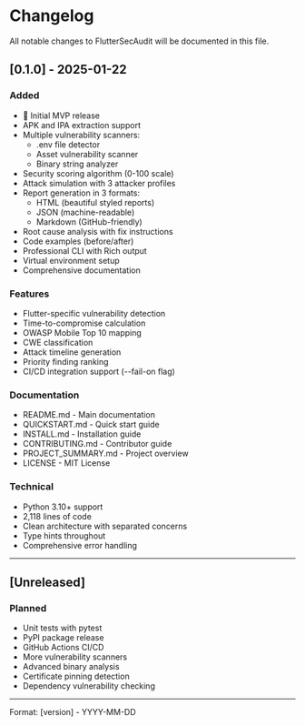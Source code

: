 # Changelog

All notable changes to FlutterSecAudit will be documented in this file.

## [0.1.0] - 2025-01-22

### Added
- 🎉 Initial MVP release
- APK and IPA extraction support
- Multiple vulnerability scanners:
  - .env file detector
  - Asset vulnerability scanner
  - Binary string analyzer
- Security scoring algorithm (0-100 scale)
- Attack simulation with 3 attacker profiles
- Report generation in 3 formats:
  - HTML (beautiful styled reports)
  - JSON (machine-readable)
  - Markdown (GitHub-friendly)
- Root cause analysis with fix instructions
- Code examples (before/after)
- Professional CLI with Rich output
- Virtual environment setup
- Comprehensive documentation

### Features
- Flutter-specific vulnerability detection
- Time-to-compromise calculation
- OWASP Mobile Top 10 mapping
- CWE classification
- Attack timeline generation
- Priority finding ranking
- CI/CD integration support (--fail-on flag)

### Documentation
- README.md - Main documentation
- QUICKSTART.md - Quick start guide
- INSTALL.md - Installation guide
- CONTRIBUTING.md - Contributor guide
- PROJECT_SUMMARY.md - Project overview
- LICENSE - MIT License

### Technical
- Python 3.10+ support
- 2,118 lines of code
- Clean architecture with separated concerns
- Type hints throughout
- Comprehensive error handling

---

## [Unreleased]

### Planned
- Unit tests with pytest
- PyPI package release
- GitHub Actions CI/CD
- More vulnerability scanners
- Advanced binary analysis
- Certificate pinning detection
- Dependency vulnerability checking

---

Format: [version] - YYYY-MM-DD

